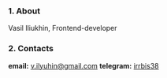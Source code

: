 ### 1. About

Vasil Iliukhin, Frontend-developer

### 2. Contacts

**email:** <v.ilyuhin@gmail.com>
**telegram:** [irrbis38](https://telegram.me/irrbis38)
